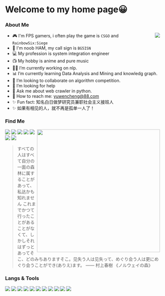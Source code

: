# Welcome to my home page😀

### About Me

<a href="https://github.com/LittlefishStudent">
  <img align="right" src="https://github-readme-stats.vercel.app/api?username=LittlefishStudent&show_icons=true&hide_border=true&icon_color=586069&title_color=a0a9af%22%20width=%22400px%22" />
</a>

- 🎮 I'm FPS gamers, i often play the game is `CSGO` and `RainbowSix:Siege`
- 📡 I'm noob HAM, my call sign is `BG5ISN`
- 💻 My profession is system integration engineer
- 📺 My hobby is anime and pure music
- 👨‍💻 I’m currently working on nlp.
- 📊 I’m currently learning Data Analysis and Mining and knowledg graph.
- 👯 I’m looking to collaborate on algorithm competition.
- 💁 I’m looking for help
- 💬 Ask me about web crawler in python.
- 📧 How to reach me: yuwencheng@88.com
- ✨ Fun fact: 知名白日做梦研究员兼职社会主义接班人
- ✨ 如果有相见的人，就不再是孤单一人了！


### Find Me

<a href="https://github.com/MisakaTAT">
  <img align="right" src="https://github-readme-stats.vercel.app/api/top-langs/?username=MisakaTAT&layout=compact&hide_border=true&icon_color=586069&title_color=a0a9af" width="400px" />
</a>

[![](https://img.shields.io/badge/-Twitter-1DA1F2?style=flat-square&logo=twitter&logoColor=white)](https://twitter.com/MisakaTat)
[![](https://img.shields.io/badge/Steam-0A4065?style=flat-square&logo=steam&logoColor=white)](https://steamcommunity.com/id/MisakaTAT)
[![](https://img.shields.io/badge/-Bilibili-00A1D6?style=flat-square&logo=bilibili&logoColor=white)](https://space.bilibili.com/50658990)
[![](https://img.shields.io/badge/-Blog-21759B?style=flat-square&logo=wordpress&logoColor=white)](https://mikuac.com)
[![](https://img.shields.io/badge/-Email-D14836?style=flat-square&logo=gmail&logoColor=white)](mailto:i@mikuac.com)
[![](https://img.shields.io/badge/QQ-faaf08?style=flat-square&logo=tencent-qq&logoColor=000000)](http://wpa.qq.com/msgrd?v=3&uin=1140667337&site=qq&menu=yes)
[![](https://img.shields.io/badge/-Telegram-444?style=flat-square&logo=telegram&logoColor=white)](https://t.me/MisakaTAT)

>すべての人はすべて自分の一面の森林に属することがあって、私达かも知れません これまでかつて行ったことがあることがなくて、しかしそれはずっとあってそこ、どのみちありますそこ。见失う人は见失って、めぐり会う人は更にめぐり会うことができ(ありえ)ます。   —— 村上春樹 《ノルウェイの森》

### Langs & Tools
![](https://img.shields.io/badge/-Golang-7ed5ea?style=flat-square&logo=Go&labelColor=04abd7&logoColor=white)
![](https://img.shields.io/badge/-Java-9c0200?style=flat-square&logo=Java&labelColor=red&logoColor=white)
![](https://img.shields.io/badge/-Python-1D415E?style=flat-square&logo=Python&labelColor=3772A2&logoColor=FFDA4C)
![](https://img.shields.io/badge/HTML5-ff7f5c?style=flat-square&logo=html5&labelColor=E34F26&logoColor=white)
![](https://img.shields.io/badge/-JavaScript-e5cd0c?style=flat-square&logo=JavaScript&labelColor=f7df1e&logoColor=white)
![](https://img.shields.io/badge/-CSS3-17344a?style=flat-square&logo=CSS3&labelColor=1471b6&logoColor=white)
![](https://img.shields.io/badge/-Kotlin-ff8901?style=flat-square&logo=Kotlin&labelColor=1471b6&logoColor=white)
![](https://img.shields.io/badge/Windows-11-2376bc?style=flat-square&logo=windows&logoColor=ffffff)
![](https://img.shields.io/badge/MacOS-000000?style=flat-square&logo=apple&logoColor=ffffff)
![](https://img.shields.io/badge/VS%20Code-blue?style=flat-square&logo=visual-studio-code&logoColor=ffffff)
![](https://img.shields.io/badge/Jetbrains-000000?style=flat-square&logo=jetbrains&logoColor=ffffff)

